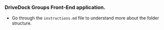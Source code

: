 ### DriveDock Groups Front-End application.

- Go through the `instructions.md` file to understand more about the folder structure.